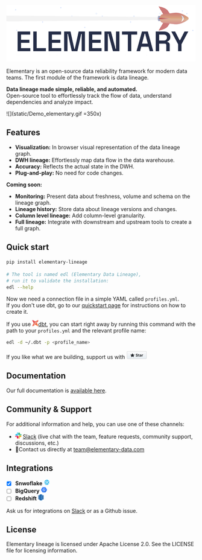 ![](static/headline-git.png)

Elementary is an open-source data reliability framework for modern data teams.
The first module of the framework is data lineage.

**Data lineage made simple, reliable, and automated.**  
Open-source tool to effortlessly track the flow of data, understand dependencies and analyze impact.

![](static/Demo_elementary.gif =350x)


## Features

* **Visualization:** In browser visual representation of the data lineage graph. 
* **DWH lineage:** Effortlessly map data flow in the data warehouse. 
* **Accuracy:** Reflects the actual state in the DWH.
* **Plug-and-play:** No need for code changes.

**Coming soon:**

* **Monitoring:** Present data about freshness, volume and schema on the lineage graph.
* **Lineage history:** Store data about lineage versions and changes.
* **Column level lineage:** Add column-level granularity.
* **Full lineage:** Integrate with downstream and upstream tools to create a full graph.

## Quick start

```bash
pip install elementary-lineage

# The tool is named edl (Elementary Data Lineage),
# run it to validate the installation:
edl --help
```

Now we need a connection file in a simple YAML called `profiles.yml`.   
If you don't use dbt, go to our [quickstart page](https://docs.elementary-data.com/quickstart#requirements) for instructions on how to create it. 

If you use ![](static/dbt-16.png)[dbt](https://www.getdbt.com/), you can start right away by running this command with the path to your `profiles.yml` and the relevant profile name:

```bash
edl -d ~/.dbt -p <profile_name>
```

If you like what we are building, support us with [![](static/star.png)](https://github.com/oravi/lineage/stargazers)

## Documentation

Our full documentation is [available here](https://docs.elementary-data.com/).

## Community & Support

For additional information and help, you can use one of these channels:

* ![](static/slack-16.png) [Slack](https://join.slack.com/t/elementary-community/shared_invite/zt-uehfrq2f-zXeVTtXrjYRbdE_V6xq4Rg) \(live chat with the team, feature requests, community support, discussions, etc.\)
* 📧Contact us directly at [team@elementary-data.com](mailto:team@elementary-data.com)

## **Integrations**

* [x] **Snwoflake** ![](static/snowflake-16.png)
* [ ] **BigQuery**  ![](static/bigquery-16.png) 
* [ ] **Redshift**  ![](static/redshift-16.png) 

Ask us for integrations on [Slack](https://join.slack.com/t/elementary-community/shared_invite/zt-uehfrq2f-zXeVTtXrjYRbdE_V6xq4Rg) or as a Github issue.

## **License**

Elementary lineage is licensed under Apache License 2.0. See the LICENSE file for licensing information.
